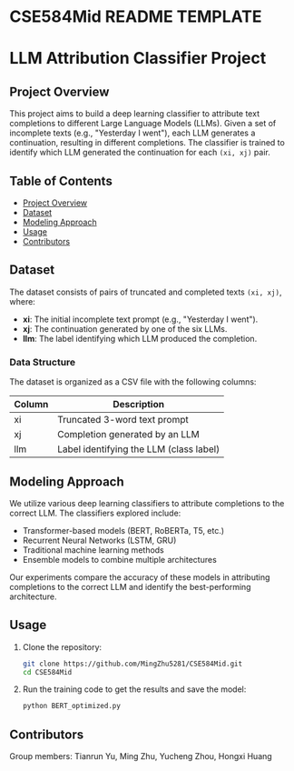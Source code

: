 # CSE584Mid README TEMPLATE

# LLM Attribution Classifier Project

## Project Overview

This project aims to build a deep learning classifier to attribute text completions to different Large Language Models (LLMs). Given a set of incomplete texts (e.g., "Yesterday I went"), each LLM generates a continuation, resulting in different completions. The classifier is trained to identify which LLM generated the continuation for each `(xi, xj)` pair.

## Table of Contents

- [Project Overview](#project-overview)
- [Dataset](#dataset)
- [Modeling Approach](#modeling-approach)
- [Usage](#usage)
- [Contributors](#contributors)

## Dataset

The dataset consists of pairs of truncated and completed texts `(xi, xj)`, where:
- **xi**: The initial incomplete text prompt (e.g., "Yesterday I went").
- **xj**: The continuation generated by one of the six LLMs.
- **llm**: The label identifying which LLM produced the completion.

### Data Structure
The dataset is organized as a CSV file with the following columns:

| Column | Description                                   |
|--------|-----------------------------------------------|
| xi     | Truncated 3-word text prompt                         |
| xj     | Completion generated by an LLM                |
| llm    | Label identifying the LLM (class label)       |

## Modeling Approach

We utilize various deep learning classifiers to attribute completions to the correct LLM. The classifiers explored include:
- Transformer-based models (BERT, RoBERTa, T5, etc.)
- Recurrent Neural Networks (LSTM, GRU)
- Traditional machine learning methods
- Ensemble models to combine multiple architectures

Our experiments compare the accuracy of these models in attributing completions to the correct LLM and identify the best-performing architecture.

## Usage

1. Clone the repository:
    ```bash
    git clone https://github.com/MingZhu5281/CSE584Mid.git
    cd CSE584Mid
    ```

2. Run the training code to get the results and save the model:
    ```bash
    python BERT_optimized.py
    ```
## Contributors

Group members: Tianrun Yu, Ming Zhu, Yucheng Zhou, Hongxi Huang
